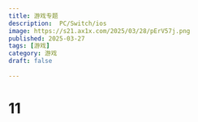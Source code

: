 ```yaml
---
title: 游戏专题
description:  PC/Switch/ios
image: https://s21.ax1x.com/2025/03/28/pErV57j.png
published: 2025-03-27
tags: [游戏]
category: 游戏
draft: false
 
---
```


# 11

